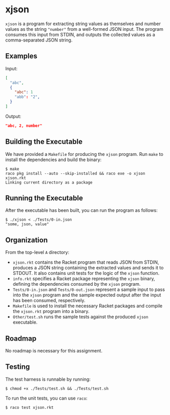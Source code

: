# xjson

`xjson` is a program for extracting string values as themselves and
number values as the string `"number"` from a well-formed JSON input.
The program consumes this input from STDIN, and outputs the collected
values as a comma-separated JSON string.

## Examples

Input:

``` json
[
  "abc",
  {
    "abc": 1
    "abb": "2",
  }
]
```

Output:

``` json
"abc, 2, number"
```

## Building the Executable

We have provided a `Makefile` for producing the `xjson` program. Run
`make` to install the dependencies and build the binary:

``` shell
$ make
raco pkg install --auto --skip-installed && raco exe -o xjson xjson.rkt
Linking current directory as a package
```

## Running the Executable

After the executable has been built, you can run the program as
follows:

``` shell
$ ./xjson < ./Tests/0-in.json
"some, json, value"
```

## Organization

From the top-level `A` directory:

- `xjson.rkt` contains the Racket program that reads JSON from STDIN,
  produces a JSON string containing the extracted values and sends it
  to STDOUT. It also contains unit tests for the logic of the `xjson`
  function.
- `info.rkt` specifies a Racket package representing the `xjson`
  binary, defining the dependencies consumed by the `xjson` program.
- `Tests/0-in.json` and `Tests/0-out.json` represent a sample input to
  pass into the `xjson` program and the sample expected output after
  the input has been consumed, respectively.
- `Makefile` is used to install the necessary Racket packages and
  compile the `xjson.rkt` program into a binary.
- `Other/test.sh` runs the sample tests against the produced `xjson`
  executable.

## Roadmap

No roadmap is necessary for this assignment.

## Testing

The test harness is runnable by running:

``` shell
$ chmod +x ./Tests/test.sh && ./Tests/test.sh
```

To run the unit tests, you can use `raco`:

``` shell
$ raco test xjson.rkt
```


